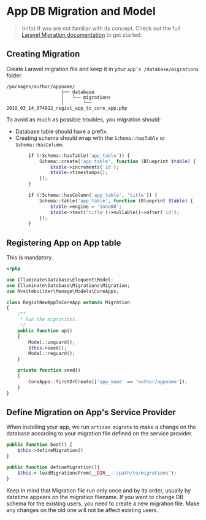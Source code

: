# App DB Migration and Model

> {info} If you are not familiar with its concept. Check out the full [Laravel Migration documentation](https://laravel.com/docs/master/migrations) to get started. 

## Creating Migration

Create Laravel migration file and keep it in your `app’s /database/migrations` folder. 

```
/packages/author/appname/
                    ├── database
                    │   └── migrations
                    │       └── 2019_03_14_074812_regist_app_to_core_app.php
```

To avoid as much as possible troubles, you migration should:
 - Database table should have a prefix.
 - Creating schema should wrap with the `Schema::hasTable` or `Schema::hasColumn`.

```php
        if (!Schema::hasTable('app_table')) {
            Schema::create('app_table', function (Blueprint $table) {
                $table->increments('id');
                $table->timestamps();
            });
        }

        if (!Schema::hasColumn('app_table', 'title')) {
            Schema::table('app_table', function (Blueprint $table) {
                $table->engine = 'InnoDB';
                $table->text('title')->nullable()->after('id');
            });
        }
```

## Registering App on App table 

This is mandatory.

```php
<?php

use Illuminate\Database\Eloquent\Model;
use Illuminate\Database\Migrations\Migration;
use Rvsitebuilder\Manage\Models\CoreApps;

class RegistNewAppToCoreApp extends Migration
{
    /**
     * Run the migrations.
     */
    public function up()
    {
        Model::unguard();
        $this->seed();
        Model::reguard();
    }

    private function seed()
    {
        CoreApps::firstOrCreate(['app_name' => 'author/appname']);
    }
}
```

## Define Migration on App's Service Provider

When installing your app, we run `artisan migrate` to make a change on the database according to your migration file defined on the service provider.

```php
public function boot() { 
    $this->defineMigration()
} 

public function defineMigration(){
    $this-> loadMigrationsFrom(__DIR__.'/path/to/migrations'); 
} 
```

Keep in mind that Migration file run only once and by its order, usually by datetime appears on the migration filename. If you want to change DB schema for the existing users, you need to create a new migration file. Make any changes on the old one will not be affect existing users. 

